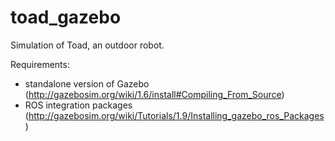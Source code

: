 toad_gazebo
===========

Simulation of Toad, an outdoor robot.

Requirements:

* standalone version of Gazebo (http://gazebosim.org/wiki/1.6/install#Compiling_From_Source)
* ROS integration packages (http://gazebosim.org/wiki/Tutorials/1.9/Installing_gazebo_ros_Packages)


